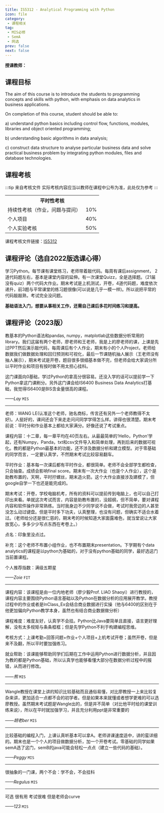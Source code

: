 ```yaml
---
title: IS5312 - Analytical Programming with Python
icon: file
category: 
 - 课程相关
tag:
 - MIS必修
 - SemA
 - 网选
prev: false
next: false
---
```


**授课教师：**

<VPBanner
  title = "王乐（Prof. WANG Le）"
  content = "Assistant Professor"
  logo = "https://www.cb.cityu.edu.hk/portfolio/photos/xlwang595.jpg.pagespeed.ic.eolVVK3H5V.webp"
  :actions = '[  
        {
            text: "详细信息",
            link: "https://www.cb.cityu.edu.hk/People-and-Research/People/People-Details?eid=lwang595"
        },
    ]'
/>

<VPBanner
  title = "廖少毅(Prof. LIAO Shaoyi) 'Stephen'"
  content = "Professor"
  logo = "https://www.cb.cityu.edu.hk/portfolio/photos/xissliao.jpg.pagespeed.ic.CBkgZMAcvR.webp"
  :actions = '[
        {
            text: "详细信息",
            link: "https://www.cb.cityu.edu.hk/People-and-Research/People/People-Details?eid=issliao"
        },
    ]'
/>


<!--more-->

## 课程目标

The aim of this course is to introduce the students to programming concepts and skills with python, with emphasis on data analytics in business applications.

On completion of this course, student should be able to:

a) understand python basics including control flow, functions, modules, libraries and object oriented programming;

b) understanding basic algorithms in data analysis;

c) construct data structure to analyse particular business data and solve practical business problem by integrating python modules, files and database technologies.

## 课程考核

:::tip 来自考核文件
实际考核内容应当以教师在课程中公布为准，此处仅为参考
:::
<table>
    <tr>
        <th colspan=2>
            平时性考核
        </th>
    </tr>
    <tr>
        <td>
            持续性考核（作业，问题与提问）
        </td>
        <td>
            10%
        </td>
    </tr>
    <tr>
        <td>
            个人项目
        </td>
        <td>
            40%
        </td>
    </tr>
    <tr>
        <td>
            个人实验考核
        </td>
        <td>
            50%
        </td>
    </tr>
</table>

课程考核文件链接：[IS5312](https://www.cityu.edu.hk/catalogue/pg/202324/course/IS5312.pdf)

## 课程评论（选自2022版选课心得）

学习Python。每节课有课堂练习，老师带着敲代码。每周有课后assignment， 2道代码题左右，基本是课堂内容的延伸。有一次课堂Quizz，全是选择题。（21届没有quiz）两个代码大作业。期末考试是上机测试，开卷，4道代码题，难度依次递升，前3题与平常课堂的练习题很像(可以说是几乎一模一样)。所以说把平常的代码敲敲熟，考试完全没问题。

**基础语法入门，想要从事相关工作，还需自己课后多花时间练习和提高。**

## 课程评论（2023版）

教基本的Python语法和pandas, numpy，matplotlab这些数据分析常用的library。我们这届有两个老师，廖老师和王老师，我是上的廖老师的课，上课是先过PPT然后演示敲代码，每周课后有个人作业，期末有小的个人Project，老师给数据我们做数据处理和回归预测和可视化，最后一节课随机抽人展示（王老师没有抽人展示），期末考试是开卷，题目很多很细基本做不完，但老师会给大家调分所以平时作业和项目有按时做不用太担心挂科。

这门课面向0基础，学过Python的拿高分很容易。还没入学的话可以提前学一下Python拿这门课刷分。另外这门课会给IS6400 Business Data Analytics打基础，我觉得IS6400是BIS含金量很高的课程。

_——Lay_ `MIS`

---

老师：WANG LE(认准这个老师，驰名商标，传言还有另外一个老师教得不太好)。人挺好的，课间还会下来走走问问同学学得怎么样。讲得也很清楚。期末考前说：平时分和作业基本上都给大家满分。好像还说了考试重点。

课程内容：十二章，每一章平均在40页左右。从最最简单的‘Hello，Python’学起，还有Numpy，Panda，txt和csv文件导入和简单处理，再到后来的数据可视化。教的都是Python最基本的功能，还不涉及数据分析和建立模型。对于零基础的同学而言，一定要认真学，不然期末考试比较容易翻车。

平时作业：基本每一次课后都有平时作业，都很简单。老师不会全部学生都检查，只会抽查。成绩会影响final score。期末有一次大作业（也是个人作业），这个是助教布置的，天啊，平时拧螺丝，期末造火箭。这个大作业直接涉及建模了，但google自学一下也还是能完成的。

期末考试：开卷，学校电脑机考，所有的资料可以提前传到电脑上，也可以自己打印出来看。单就这次考试而言，内容是助教布置的，没超纲，但不简单，要对课程内容和软件操作非常熟练。当时我身边不少同学说不会做，考试时我旁边的人甚至没怎么动过键盘。但是平时多下功夫，认真整理，也没有问题，但确实不适合水着过。（老师给分还是很仁慈的，期末考的时候知道大家面露难色，就当堂说让大家放宽心，多多少少写点东西在考卷上。）

点名：印象里没点过。

补充：这个老师不布置小组作业，也不布置期末presentation。下学期有个data analytics的课程是以python为基础的，对于没有python基础的同学，最好选这门当前置课程。

个人推荐指数：满级五颗星

_——Zoie_ `FIT`

---

课程内容：该课程是由一位内地老师（廖少毅Prof. LIAO Shaoyi）进行教授的，课程内容主要围绕Python语言基础以及Python在数据分析的应用展开教学。教授过程中的作业或者是InClass_Ex会结合商业数据进行实操（他与6400的区别在于他更加偏向Python教学本身，虽然也有结合商业数据做分析）

课程难度：难度友好，认真学不会挂。Python比Java要简单且直接，语言更好理解，没有太多规矩与条条框框；但是先学Python不利于构建编程思维。

考核方式：上课考勤+回答问题+作业+个人项目+上机考试开卷；虽然开卷，但是来不及翻，所以平时要加强练习。

就业帮助：该课能够帮助同学们后期在工作中运用Python进行数据分析，并且因为教的都是Python基础，所以认真学也能够看懂大部分在数据分析过程中的报错，从而进行修改。

_——熊_ `MIS`

---

Wangle教授在课堂上讲的知识比较基础而且通俗易懂，对比廖教授一上来比较复杂来讲，更加适合一点都不会的初学者。但是如果本来就懂或者想学更难的可以选廖教授。虽然期末考试题是Wangle出的，但是并不简单（对比他平时给的课堂训练来说），所以在平时就加强学习，并且充分利用ppt是非常重要的

_——胡老ber_ `MIS`

---

比较基础的编程入门，上课认真听基本可以拿A。老师讲课速度适中，讲的蛮详细的。期末也是一个个人的项目做数据分析，加一个开卷考试。零基础的同学如果semA选了这门，semB的java可能会轻松一点点（建立一些代码的基础）。

_——Peggy_ `MIS`

---

很抽象的一门课，两个不会：学不会，不会挂科

_——Regulus_ `MIS`

---

可选 很有用 考试很难 但是老师会curve

_——123_ `MIS`
